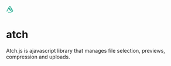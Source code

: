 <img src="./atch_logo.svg" style="width:20px;">

# atch
Atch.js is ajavascript library that manages file selection, previews, compression and uploads.

